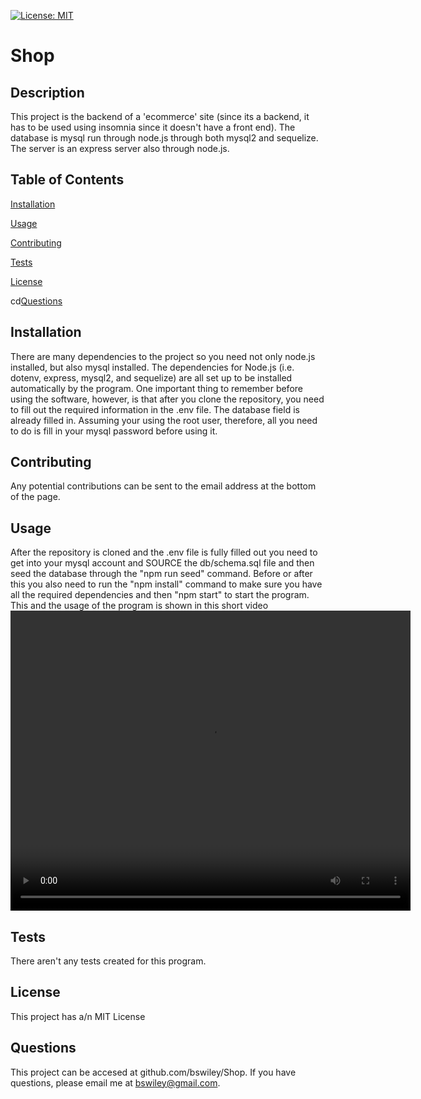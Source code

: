 [![License: MIT](https://img.shields.io/badge/License-MIT-yellow.svg)](https://opensource.org/licenses/MIT)



# Shop

## Description
This project is the backend of a 'ecommerce' site (since its a backend, it has to be used using insomnia since it doesn't have a front end).  The database is mysql run through node.js through both mysql2 and sequelize.  The server is an express server also through node.js.


## Table of Contents

[Installation](#Installation)

[Usage](#Usage)

[Contributing](#Contributing)

[Tests](#Tests)

[License](#License)

cd[Questions](#Questions)

## Installation
There are many dependencies to the project so you need not only node.js installed, but also mysql installed.  The dependencies for Node.js (i.e. dotenv, express, mysql2, and sequelize) are all set up to be installed automatically by the program.  One important thing to remember before using the software, however, is that after you clone the repository, you need to fill out the required information in the .env file.  The database field is already filled in.  Assuming your using the root user, therefore, all you need to do is fill in your mysql password before using it. 

## Contributing
Any  potential contributions can be sent to the email address at the bottom of the page.

## Usage
After the repository is cloned and the .env file is fully filled out you need to get into your mysql account and SOURCE the db/schema.sql file and then seed the database through  the "npm run seed" command.  Before or after this you also need to run the "npm install" command to make sure you have all the required dependencies and then "npm start" to start the program.  This and the usage of the program is shown in this short video
<video src="https://drive.google.com/file/d/1SekgI9xepSnxASSf8bYmcfLl-3Finr-p/view?usp=sharing" width="640" height="480" controls></video>

## Tests
There aren't any tests created for this program.

## License
This project has a/n MIT License

## Questions
This project can be accesed at github.com/bswiley/Shop.  If you have questions, please email me at bswiley@gmail.com.
